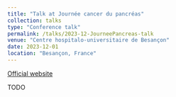 ```yaml
---
title: "Talk at Journée cancer du pancréas"
collection: talks
type: "Conference talk"
permalink: /talks/2023-12-JourneePancreas-talk
venue: "Centre hospitalo-universitaire de Besançon"
date: 2023-12-01
location: "Besançon, France"
---
```


[Official website](https://www.canceropole-est.org/journee-cancer-du-pancreas)

TODO
